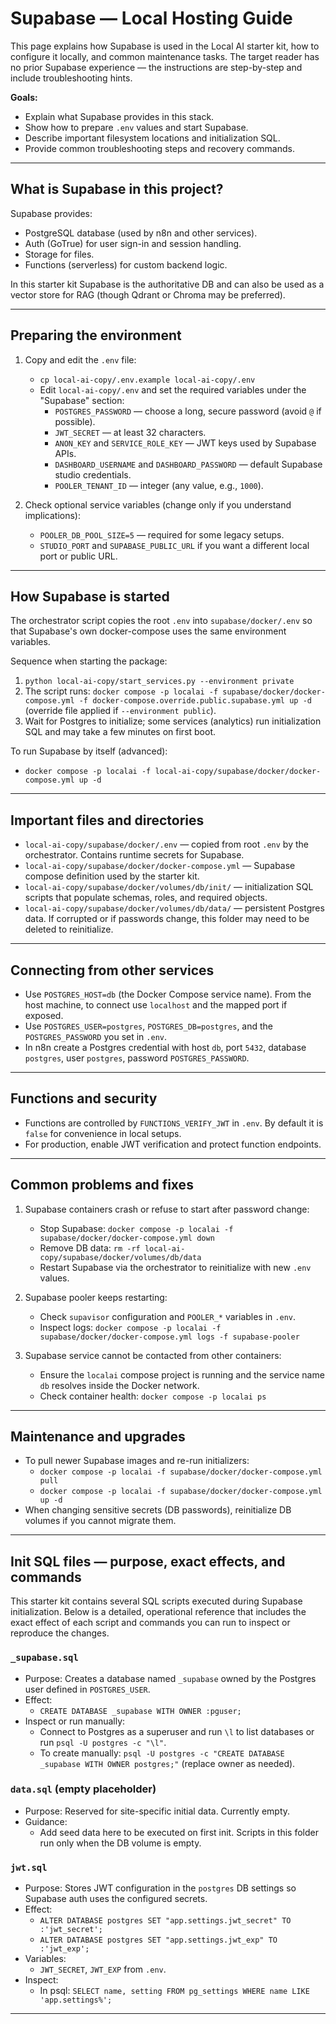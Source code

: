 # Supabase — Local Hosting Guide

This page explains how Supabase is used in the Local AI starter kit, how to configure it locally, and common maintenance tasks. The target reader has no prior Supabase experience — the instructions are step-by-step and include troubleshooting hints.

**Goals:**
- Explain what Supabase provides in this stack.
- Show how to prepare `.env` values and start Supabase.
- Describe important filesystem locations and initialization SQL.
- Provide common troubleshooting steps and recovery commands.

---

## What is Supabase in this project?

Supabase provides:
- PostgreSQL database (used by n8n and other services).
- Auth (GoTrue) for user sign-in and session handling.
- Storage for files.
- Functions (serverless) for custom backend logic.

In this starter kit Supabase is the authoritative DB and can also be used as a vector store for RAG (though Qdrant or Chroma may be preferred).

---

## Preparing the environment

1. Copy and edit the `.env` file:
   - `cp local-ai-copy/.env.example local-ai-copy/.env`
   - Edit `local-ai-copy/.env` and set the required variables under the "Supabase" section:
     - `POSTGRES_PASSWORD` — choose a long, secure password (avoid `@` if possible).
     - `JWT_SECRET` — at least 32 characters.
     - `ANON_KEY` and `SERVICE_ROLE_KEY` — JWT keys used by Supabase APIs.
     - `DASHBOARD_USERNAME` and `DASHBOARD_PASSWORD` — default Supabase studio credentials.
     - `POOLER_TENANT_ID` — integer (any value, e.g., `1000`).

2. Check optional service variables (change only if you understand implications):
   - `POOLER_DB_POOL_SIZE=5` — required for some legacy setups.
   - `STUDIO_PORT` and `SUPABASE_PUBLIC_URL` if you want a different local port or public URL.

---

## How Supabase is started

The orchestrator script copies the root `.env` into `supabase/docker/.env` so that Supabase's own docker-compose uses the same environment variables.

Sequence when starting the package:
1. `python local-ai-copy/start_services.py --environment private`
2. The script runs: `docker compose -p localai -f supabase/docker/docker-compose.yml -f docker-compose.override.public.supabase.yml up -d` (override file applied if `--environment public`).
3. Wait for Postgres to initialize; some services (analytics) run initialization SQL and may take a few minutes on first boot.

To run Supabase by itself (advanced):
- `docker compose -p localai -f local-ai-copy/supabase/docker/docker-compose.yml up -d`

---

## Important files and directories

- `local-ai-copy/supabase/docker/.env` — copied from root `.env` by the orchestrator. Contains runtime secrets for Supabase.
- `local-ai-copy/supabase/docker/docker-compose.yml` — Supabase compose definition used by the starter kit.
- `local-ai-copy/supabase/docker/volumes/db/init/` — initialization SQL scripts that populate schemas, roles, and required objects.
- `local-ai-copy/supabase/docker/volumes/db/data/` — persistent Postgres data. If corrupted or if passwords change, this folder may need to be deleted to reinitialize.

---

## Connecting from other services

- Use `POSTGRES_HOST=db` (the Docker Compose service name). From the host machine, to connect use `localhost` and the mapped port if exposed.
- Use `POSTGRES_USER=postgres`, `POSTGRES_DB=postgres`, and the `POSTGRES_PASSWORD` you set in `.env`.
- In n8n create a Postgres credential with host `db`, port `5432`, database `postgres`, user `postgres`, password `POSTGRES_PASSWORD`.

---

## Functions and security

- Functions are controlled by `FUNCTIONS_VERIFY_JWT` in `.env`. By default it is `false` for convenience in local setups.
- For production, enable JWT verification and protect function endpoints.

---

## Common problems and fixes

1. Supabase containers crash or refuse to start after password change:
   - Stop Supabase: `docker compose -p localai -f supabase/docker/docker-compose.yml down`
   - Remove DB data: `rm -rf local-ai-copy/supabase/docker/volumes/db/data`
   - Restart Supabase via the orchestrator to reinitialize with new `.env` values.

2. Supabase pooler keeps restarting:
   - Check `supavisor` configuration and `POOLER_*` variables in `.env`.
   - Inspect logs: `docker compose -p localai -f supabase/docker/docker-compose.yml logs -f supabase-pooler`

3. Supabase service cannot be contacted from other containers:
   - Ensure the `localai` compose project is running and the service name `db` resolves inside the Docker network.
   - Check container health: `docker compose -p localai ps`

---

## Maintenance and upgrades

- To pull newer Supabase images and re-run initializers:
  - `docker compose -p localai -f supabase/docker/docker-compose.yml pull`
  - `docker compose -p localai -f supabase/docker/docker-compose.yml up -d`
- When changing sensitive secrets (DB passwords), reinitialize DB volumes if you cannot migrate them.

---

## Init SQL files — purpose, exact effects, and commands

This starter kit contains several SQL scripts executed during Supabase initialization. Below is a detailed, operational reference that includes the exact effect of each script and commands you can run to inspect or reproduce the changes.

### `_supabase.sql`
- Purpose: Creates a database named `_supabase` owned by the Postgres user defined in `POSTGRES_USER`.
- Effect:
  - `CREATE DATABASE _supabase WITH OWNER :pguser;`
- Inspect or run manually:
  - Connect to Postgres as a superuser and run `\l` to list databases or run `psql -U postgres -c "\l"`.
  - To create manually: `psql -U postgres -c "CREATE DATABASE _supabase WITH OWNER postgres;"` (replace owner as needed).

### `data.sql` (empty placeholder)
- Purpose: Reserved for site-specific initial data. Currently empty.
- Guidance:
  - Add seed data here to be executed on first init. Scripts in this folder run only when the DB volume is empty.

### `jwt.sql`
- Purpose: Stores JWT configuration in the `postgres` DB settings so Supabase auth uses the configured secrets.
- Effect:
  - `ALTER DATABASE postgres SET "app.settings.jwt_secret" TO :'jwt_secret';`
  - `ALTER DATABASE postgres SET "app.settings.jwt_exp" TO :'jwt_exp';`
- Variables:
  - `JWT_SECRET`, `JWT_EXP` from `.env`.
- Inspect:
  - In psql: `SELECT name, setting FROM pg_settings WHERE name LIKE 'app.settings%';`

---


